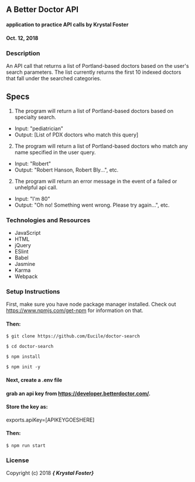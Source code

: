 ## A Better Doctor API

#### application to practice API calls by Krystal Foster
#### Oct. 12, 2018

### Description

An API call that returns a list of Portland-based doctors based on the user's search parameters. The list currently returns the first 10 indexed doctors that fall under the searched categories.

## Specs

1. The program will return a list of Portland-based doctors based on specialty search.
  * Input: "pediatrician"
  * Output: [List of PDX doctors who match this query]

2. The program will return a list of Portland-based doctors who match any name specified in the user query.
  * Input: "Robert"
  * Output: "Robert Hanson, Robert Bly...", etc.

2. The program will return an error message in the event of a failed or unhelpful api call.
  * Input: "I'm 80"
  * Output: "Oh no! Something went wrong. Please try again...", etc.


### Technologies and Resources

* JavaScript
* HTML
* jQuery
* ESlint
* Babel
* Jasmine
* Karma
* Webpack


### Setup Instructions

First, make sure you have node package manager installed. Check out https://www.npmjs.com/get-npm for information on that.

#### Then:

`$ git clone https://github.com/Eucile/doctor-search`

`$ cd doctor-search`

`$ npm install`

`$ npm init -y`

#### Next, create a .env file
#### grab an api key from https://developer.betterdoctor.com/.
#### Store the key as:

exports.apiKey=[APIKEYGOESHERE]

#### Then:

`$ npm run start`

### License

Copyright (c) 2018 **_{ Krystal Foster}_**
